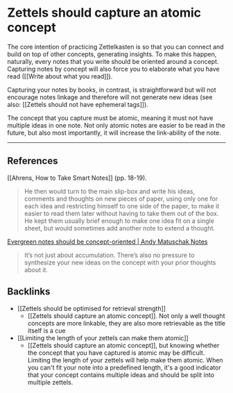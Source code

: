 # Zettels should capture an atomic concept
The core intention of practicing Zettelkasten is so that you can connect and build on top of other concepts, generating insights. To make this happen, naturally, every notes that you write should be oriented around a concept. Capturing notes by concept will also force you to elaborate what you have read ([[Write about what you read]]).

Capturing your notes by books, in contrast, is straightforward but will not encourage notes linkage and therefore will not generate new ideas (see also: [[Zettels should not have ephemeral tags]]). 

The concept that you capture must be atomic, meaning it must not have multiple ideas in one note. Not only atomic notes are easier to be read in the future, but also most importantly, it will increase the link-ability of the note.

- - -
## References
[[Ahrens, How to Take Smart Notes]] (pp. 18-19).
> He then would turn to the main slip-box and write his ideas, comments and thoughts on new pieces of paper, using only one for each idea and restricting himself to one side of the paper, to make it easier to read them later without having to take them out of the box. He kept them usually brief enough to make one idea fit on a single sheet, but would sometimes add another note to extend a thought.

[Evergreen notes should be concept-oriented | Andy Matuschak Notes](https://notes.andymatuschak.org/Evergreen_notes_should_be_concept-oriented) 
> It’s not just about accumulation. There’s also no pressure to synthesize your new ideas on the concept with your prior thoughts about it.

## Backlinks
* [[Zettels should be optimised for retrieval strength]]
	* [[Zettels should capture an atomic concept]]. Not only a well thought concepts are more linkable, they are also more retrievable as the title itself is a cue
* [[Limiting the length of your zettels can make them atomic]]
	* [[Zettels should capture an atomic concept]], but knowing whether the concept that you have captured is atomic may be difficult. Limiting the length of your zettels will help make them atomic. When you can't fit your note into a predefined length, it's a good indicator that your concept contains multiple ideas and should be split into multiple zettels.

<!-- #evergreen #constraint -->

<!-- {BearID:93A47E3F-8E1A-46F6-B566-D56D56DA8CBF-71920-000177816BAD2726} -->
